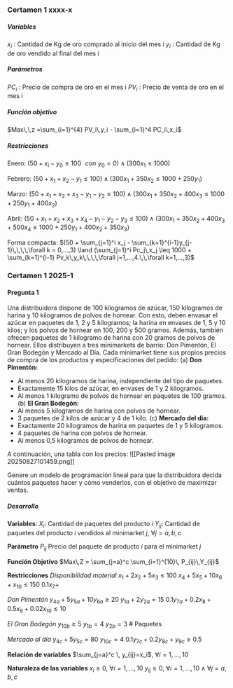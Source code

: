 ### Certamen 1 xxxx-x
##### Variables
$x_i$ : Cantidad de Kg de oro comprado al inicio del mes i
$y_i$ : Cantidad de Kg de oro vendido al final del mes i
##### Parámetros
$PC_i$ : Precio de compra de oro en el mes i
$PV_i$ : Precio de venta  de oro en el mes i
##### Función objetivo
$Max\,\,z =\sum_{i=1}^{4} PV_i\,y_i - \sum_{i=1}^4 PC_i\,x_i$
##### Restricciones
Enero: $(50 +x_i-y_0 \leq 100\,\,\,\, con\,\,y_0 = 0 )\land (300x_1 \leq 1000)$

Febrero: $(50 + x_1 +x_2-y_1 \leq 100) \land (300x_1+350x_2 \leq 1000 + 250y_1)$

Marzo: $(50 + x_1 +x_2+x_3-y_1-y_2 \leq 100)\land (300x_1+350x_2+400x_3 \leq 1000 + 250y_1+400x_2)$

Abril: $(50 + x_1 +x_2+x_3+x_4-y_1-y_2-y_3 \leq 100)\land (300x_1+350x_2+400x_3+500x_4 \leq 1000 + 250y_1+400x_2+350x_3)$

Forma compacta: $(50 + \sum_{j=1}^i x_j - \sum_{k=1}^{i-1}y_{j-1}\,\,\,\,\forall k = 0,...,3) \land (\sum_{j=1}^i Pc_j\,x_j \leq 1000 + \sum_{k=1}^{i-1} Pv_k\,y_k\,\,\,\,\forall j=1,...,4.\,\,\forall k=1,...,3)$
### Certamen 1 2025-1
#### Pregunta 1
Una distribuidora dispone de 100 kilogramos de azúcar, 150 kilogramos de harina y 10 kilogramos de
polvos de hornear. Con esto, deben envasar el azúcar en paquetes de 1, 2 y 5 kilogramos; la harina
en envases de 1, 5 y 10 kilos; y los polvos de hornear en 100, 200 y 500 gramos. Además, también
ofrecen paquetes de 1 kilogramo de harina con 20 gramos de polvos de hornear. Ellos distribuyen a tres minimarkets de barrio: Don Pimentón, El Gran Bodegón y Mercado al Día. Cada minimarket tiene sus propios precios de compra de los productos y especificaciones del pedido:
(a) **Don Pimentón:**
- Al menos 20 kilogramos de harina, independiente del tipo de paquetes.
-  Exactamente 15 kilos de azúcar, en envases de 1 y 2 kilogramos.
-  Al menos 1 kilogramo de polvos de hornear en paquetes de 100 gramos.
(b) **El Gran Bodegón:**
- Al menos 5 kilogramos de harina con polvos de hornear.
- 3 paquetes de 2 kilos de azúcar y 4 de 1 kilo.
(c) **Mercado del día:**
- Exactamente 20 kilogramos de harina en paquetes de 1 y 5 kilogramos.
- 4 paquetes de harina con polvos de hornear.
- Al menos 0,5 kilogramos de polvos de hornear.

A continuación, una tabla con los precios:
![[Pasted image 20250827101459.png]]

Genere un modelo de programación lineal para que la distribuidora decida cuántos paquetes hacer y cómo venderlos, con el objetivo de maximizar ventas.
##### Desarrollo
**Variables**:
$X_i:$ Cantidad de paquetes del producto $i$
$Y_{ij}:$ Cantidad de paquetes del producto $i$ vendidos al minimarket $j$, $\forall j=a,\,b,\,c$

**Parámetro**
$P_{ij}$ Precio del paquete de producto $i$ para el minimarket $j$

**Función Objetivo**
$Max\,Z = \sum_{j=a}^c \sum_{i=1}^{10}\, P_{ij}\,Y_{ij}$

**Restricciones**
*Disponibilidad material*
$x_1+2x_2+5x_3 \leq 100$
$x_4+5x_5+10x_6+x_10 \leq 150$
$0.1x_7+$

*Don Pimentón*
$y_{4a}+5y_{5a}+10y_{6a} \geq 20$
$y_{1a}+2y_{2a} = 15$
$0.1y_{7a}+0.2x_8+0.5x_9+0.02x_{10} \leq 10$

*El Gran Bodegón*
$y_{10b} \geq 5$
$y_{1b} = 4$
$y_{2b} = 3$ \# Paquetes

*Mercado al día*
$y_{4c} + 5y_{5c} = 80$
$y_{10c} = 4$
$0.1y_{7c} + 0.2y_{8c} + y_{9c} \geq 0.5$

**Relación de variables**
$\sum_{j=a}^c \, y_{ij}=x_i$, $\forall i = 1,...,10$

**Naturaleza de las variables**
$x_i \geq 0$, $\forall i =1,...,10$
$y_{ij} \geq 0$, $\forall i =1,...,10 \land \forall j = a,\,b,\,c$